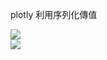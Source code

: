plotly 利用序列化傳值

![](C:\Data\GitHub\flaskTemplate\static\img\ploty-flask.png)<br>![](C:\Data\GitHub\flaskTemplate\static\img\ploty-html.png)
